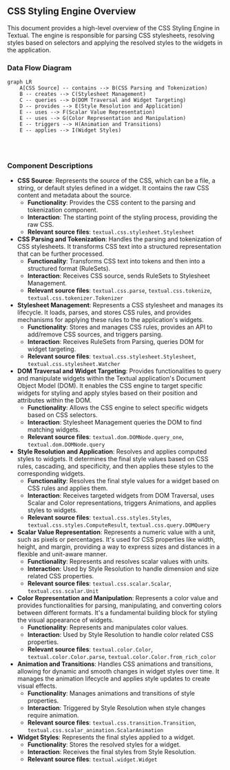## CSS Styling Engine Overview

This document provides a high-level overview of the CSS Styling Engine in Textual. The engine is responsible for parsing CSS stylesheets, resolving styles based on selectors and applying the resolved styles to the widgets in the application.

### Data Flow Diagram

```mermaid
graph LR
    A[CSS Source] -- contains --> B(CSS Parsing and Tokenization)
    B -- creates --> C(Stylesheet Management)
    C -- queries --> D(DOM Traversal and Widget Targeting)
    D -- provides --> E(Style Resolution and Application)
    E -- uses --> F(Scalar Value Representation)
    E -- uses --> G(Color Representation and Manipulation)
    E -- triggers --> H(Animation and Transitions)
    E -- applies --> I(Widget Styles)




```

### Component Descriptions

*   **CSS Source**: Represents the source of the CSS, which can be a file, a string, or default styles defined in a widget. It contains the raw CSS content and metadata about the source.
    *   **Functionality**: Provides the CSS content to the parsing and tokenization component.
    *   **Interaction**: The starting point of the styling process, providing the raw CSS.
    *   **Relevant source files**: `textual.css.stylesheet.Stylesheet`
*   **CSS Parsing and Tokenization**: Handles the parsing and tokenization of CSS stylesheets. It transforms CSS text into a structured representation that can be further processed.
    *   **Functionality**: Transforms CSS text into tokens and then into a structured format (RuleSets).
    *   **Interaction**: Receives CSS source, sends RuleSets to Stylesheet Management.
    *   **Relevant source files**: `textual.css.parse`, `textual.css.tokenize`, `textual.css.tokenizer.Tokenizer`
*   **Stylesheet Management**: Represents a CSS stylesheet and manages its lifecycle. It loads, parses, and stores CSS rules, and provides mechanisms for applying these rules to the application's widgets.
    *   **Functionality**: Stores and manages CSS rules, provides an API to add/remove CSS sources, and triggers parsing.
    *   **Interaction**: Receives RuleSets from Parsing, queries DOM for widget targeting.
    *   **Relevant source files**: `textual.css.stylesheet.Stylesheet`, `textual.css.stylesheet.Watcher`
*   **DOM Traversal and Widget Targeting**: Provides functionalities to query and manipulate widgets within the Textual application's Document Object Model (DOM). It enables the CSS engine to target specific widgets for styling and apply styles based on their position and attributes within the DOM.
    *   **Functionality**: Allows the CSS engine to select specific widgets based on CSS selectors.
    *   **Interaction**: Stylesheet Management queries the DOM to find matching widgets.
    *   **Relevant source files**: `textual.dom.DOMNode.query_one`, `textual.dom.DOMNode.query`
*   **Style Resolution and Application**: Resolves and applies computed styles to widgets. It determines the final style values based on CSS rules, cascading, and specificity, and then applies these styles to the corresponding widgets.
    *   **Functionality**: Resolves the final style values for a widget based on CSS rules and applies them.
    *   **Interaction**: Receives targeted widgets from DOM Traversal, uses Scalar and Color representations, triggers Animations, and applies styles to widgets.
    *   **Relevant source files**: `textual.css.styles.Styles`, `textual.css.styles.ComputeResult`, `textual.css.query.DOMQuery`
*   **Scalar Value Representation**: Represents a numeric value with a unit, such as pixels or percentages. It's used for CSS properties like width, height, and margin, providing a way to express sizes and distances in a flexible and unit-aware manner.
    *   **Functionality**: Represents and resolves scalar values with units.
    *   **Interaction**: Used by Style Resolution to handle dimension and size related CSS properties.
    *   **Relevant source files**: `textual.css.scalar.Scalar`, `textual.css.scalar.Unit`
*   **Color Representation and Manipulation**: Represents a color value and provides functionalities for parsing, manipulating, and converting colors between different formats. It's a fundamental building block for styling the visual appearance of widgets.
    *   **Functionality**: Represents and manipulates color values.
    *   **Interaction**: Used by Style Resolution to handle color related CSS properties.
    *   **Relevant source files**: `textual.color.Color`, `textual.color.Color.parse`, `textual.color.Color.from_rich_color`
*   **Animation and Transitions**: Handles CSS animations and transitions, allowing for dynamic and smooth changes in widget styles over time. It manages the animation lifecycle and applies style updates to create visual effects.
    *   **Functionality**: Manages animations and transitions of style properties.
    *   **Interaction**: Triggered by Style Resolution when style changes require animation.
    *   **Relevant source files**: `textual.css.transition.Transition`, `textual.css.scalar_animation.ScalarAnimation`
*   **Widget Styles**: Represents the final styles applied to a widget.
    *   **Functionality**: Stores the resolved styles for a widget.
    *   **Interaction**: Receives the final styles from Style Resolution.
    *   **Relevant source files**: `textual.widget.Widget`
